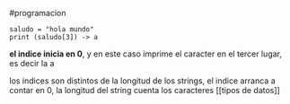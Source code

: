#programacion 

```
saludo = "hola mundo"
print (saludo[3]) -> a 
```

**el indice inicia en 0**, y en este caso imprime el caracter en el tercer lugar, es decir la a

los indices son distintos de la longitud de los strings, el indice arranca a contar en 0, la longitud del string cuenta los caracteres
[[tipos de datos]]


